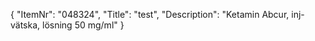 {
  "ItemNr": "048324",
  "Title": "test",
  "Description": "Ketamin Abcur, inj-vätska, lösning 50 mg/ml"
}